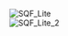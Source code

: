 ![SQF_Lite](https://github.com/Bishozit/SQFLITE_Using_Local_Database/assets/110930138/a6e77241-b6c7-4078-b0d7-0448f7dc71bf)  
![SQF_Lite_2](https://github.com/Bishozit/SQFLITE_Using_Local_Database/assets/110930138/52103de4-9a5c-4094-8d99-14a4ec5e5c44)  
